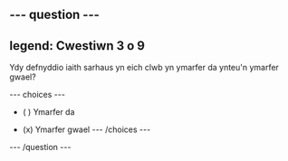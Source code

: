 --- question ---
---
legend: Cwestiwn 3 o 9
---

Ydy defnyddio iaith sarhaus yn eich clwb yn ymarfer da ynteu'n ymarfer gwael?

--- choices ---
- ( ) Ymarfer da

- (x) Ymarfer gwael --- /choices ---

--- /question ---

